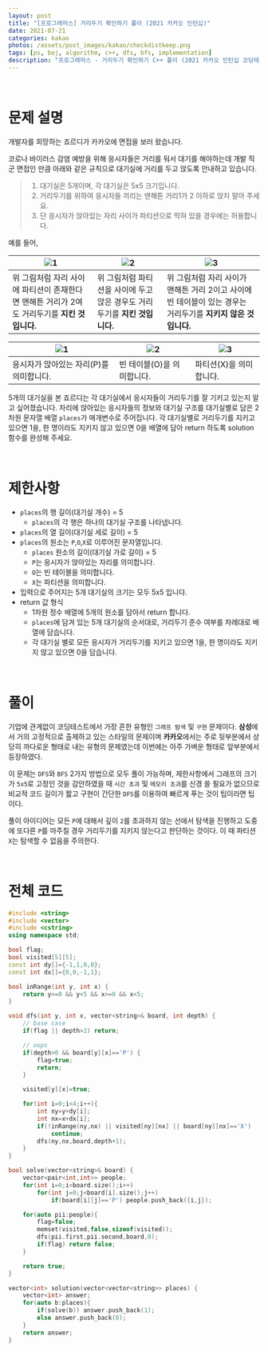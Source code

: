 ```yaml
---
layout: post
title: "[프로그래머스] 거리두기 확인하기 풀이 (2021 카카오 인턴십)"
date: 2021-07-21
categories: kakao
photos: /assets/post_images/kakao/checkdistkeep.png
tags: [ps, boj, algorithm, c++, dfs, bfs, implementation]
description: "프로그래머스 - 거리두기 확인하기 C++ 풀이 (2021 카카오 인턴십 코딩테스트)"
---
```


<br>

# 문제 설명

개발자를 희망하는 죠르디가 카카오에 면접을 보러 왔습니다.

코로나 바이러스 감염 예방을 위해 응시자들은 거리를 둬서 대기를 해야하는데 개발 직군 면접인 만큼
아래와 같은 규칙으로 대기실에 거리를 두고 앉도록 안내하고 있습니다.

> 1. 대기실은 5개이며, 각 대기실은 5x5 크기입니다.
> 2. 거리두기를 위하여 응시자들 끼리는 맨해튼 거리1가 2 이하로 앉지 말아 주세요.
> 3. 단 응시자가 앉아있는 자리 사이가 파티션으로 막혀 있을 경우에는 허용합니다.

예를 들어,

![1](https://grepp-programmers.s3.ap-northeast-2.amazonaws.com/files/production/8c056cac-ec8f-435c-a49a-8125df055c5e/PXP.png)|![2](https://grepp-programmers.s3.ap-northeast-2.amazonaws.com/files/production/d611f66e-f9c4-4433-91ce-02887657fe7f/PX_XP.png)|![3](https://grepp-programmers.s3.ap-northeast-2.amazonaws.com/files/production/ed707158-0511-457b-9e1a-7dbf34a776a5/PX_OP.png)
---|---|---|
위 그림처럼 자리 사이에 파티션이 존재한다면 맨해튼 거리가 2여도 거리두기를 **지킨 것입니다.**|위 그림처럼 파티션을 사이에 두고 앉은 경우도 거리두기를 **지킨 것입니다.**|위 그림처럼 자리 사이가 맨해튼 거리 2이고 사이에 빈 테이블이 있는 경우는 거리두기를 **지키지 않은 것입니다.**

![1](https://grepp-programmers.s3.ap-northeast-2.amazonaws.com/files/production/4c548421-1c32-4947-af9e-a45c61501bc4/P.png)|![2](https://grepp-programmers.s3.ap-northeast-2.amazonaws.com/files/production/ce799a38-668a-4038-b32f-c515b8701262/O.png)|![3](https://grepp-programmers.s3.ap-northeast-2.amazonaws.com/files/production/91e8f98b-baeb-4f81-8cb6-5bafebebdcc7/X.png)
---|---|---|
응시자가 앉아있는 자리(P)를 의미합니다.|빈 테이블(O)을 의미합니다.|파티션(X)을 의미합니다.

5개의 대기실을 본 죠르디는 각 대기실에서 응시자들이 거리두기를 잘 기키고 있는지 알고 싶어졌습니다. 자리에 앉아있는 응시자들의 정보와 대기실 구조를 대기실별로 담은 2차원 문자열 배열 `places`가 매개변수로 주어집니다. 각 대기실별로 거리두기를 지키고 있으면 1을, 한 명이라도 지키지 않고 있으면 0을 배열에 담아 return 하도록 solution 함수를 완성해 주세요.

<br>

# 제한사항

- `places`의 행 길이(대기실 개수) = 5
    - `places`의 각 행은 하나의 대기실 구조를 나타냅니다.
- `places`의 열 길이(대기실 세로 길이) = 5
- `places`의 원소는 `P`,`O`,`X`로 이루어진 문자열입니다.
    - `places` 원소의 길이(대기실 가로 길이) = 5
    - `P`는 응시자가 앉아있는 자리를 의미합니다.
    - `O`는 빈 테이블을 의미합니다.
    - `X`는 파티션을 의미합니다.
- 입력으로 주어지는 5개 대기실의 크기는 모두 5x5 입니다.
- return 값 형식
    - 1차원 정수 배열에 5개의 원소를 담아서 return 합니다.
    - `places`에 담겨 있는 5개 대기실의 순서대로, 거리두기 준수 여부를 차례대로 배열에 담습니다.
    - 각 대기실 별로 모든 응시자가 거리두기를 지키고 있으면 1을, 한 명이라도 지키지 않고 있으면 0을 담습니다.

<br>

# 풀이

기업에 관계없이 코딩테스트에서 가장 흔한 유형인 `그래프 탐색` 및 `구현` 문제이다. **삼성**에서 거의 고정적으로 출제하고 있는 스타일의 문제이며 **카카오**에서는 주로 뒷부분에서 상당히 까다로운 형태로 내는 유형의 문제였는데 이번에는 아주 가벼운 형태로 앞부분에서 등장하였다.

이 문제는 `DFS`와 `BFS` 2가지 방법으로 모두 풀이 가능하며, 제한사항에서 그래프의 크기가 `5x5`로 고정인 것을 감안하였을 때 `시간 초과` 및 `메모리 초과`를 신경 쓸 필요가 없으므로 비교적 코드 길이가 짧고 구현이 간단한 `DFS`를 이용하여 빠르게 푸는 것이 팁이라면 팁이다.

풀이 아이디어는 모든 `P`에 대해서 깊이 `2`를 초과하지 않는 선에서 탐색을 진행하고 도중에 또다른 `P`를 마주칠 경우 거리두기를 지키지 않는다고 판단하는 것이다. 이 때 파티션 `X`는 탐색할 수 없음을 주의한다.

<br>

# 전체 코드

```c++
#include <string>
#include <vector>
#include <cstring>
using namespace std;

bool flag;
bool visited[5][5];
const int dy[]={-1,1,0,0};
const int dx[]={0,0,-1,1};

bool inRange(int y, int x) {
    return y>=0 && y<5 && x>=0 && x<5;
}

void dfs(int y, int x, vector<string>& board, int depth) {
    // base case
    if(flag || depth>2) return;

    // oops
    if(depth>0 && board[y][x]=='P') {
        flag=true;
        return;
    }

    visited[y][x]=true;

    for(int i=0;i<4;i++){
        int ny=y+dy[i];
        int nx=x+dx[i];
        if(!inRange(ny,nx) || visited[ny][nx] || board[ny][nx]=='X')
            continue;
        dfs(ny,nx,board,depth+1);
    }
}

bool solve(vector<string>& board) {
    vector<pair<int,int>> people;
    for(int i=0;i<board.size();i++)
        for(int j=0;j<board[i].size();j++)
            if(board[i][j]=='P') people.push_back({i,j});

    for(auto pii:people){
        flag=false;
        memset(visited,false,sizeof(visited));
        dfs(pii.first,pii.second,board,0);
        if(flag) return false;
    }

    return true;
}

vector<int> solution(vector<vector<string>> places) {
    vector<int> answer;
    for(auto b:places){
        if(solve(b)) answer.push_back(1);
        else answer.push_back(0);
    }
    return answer;
}
```
